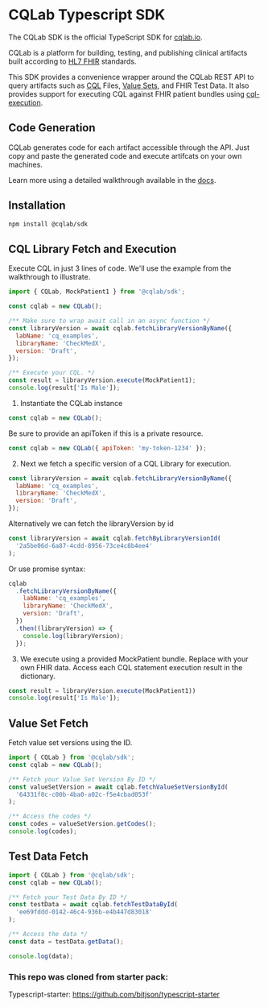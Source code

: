 # CQLab Typescript SDK

The CQLab SDK is the official TypeScript SDK for [cqlab.io](https://cqlab.io).

CQLab is a platform for building, testing, and publishing clinical artifacts built according to [HL7 FHIR](https://fhir.org/) standards.

This SDK provides a convenience wrapper around the CQLab REST API to query artifacts such as [CQL](https://cql.hl7.org/) Files, [Value Sets](https://www.hl7.org/fhir/valueset.html), and FHIR Test Data. It also provides support for executing CQL against FHIR patient bundles using [cql-execution](https://github.com/cqframework/cql-execution).

## Code Generation

CQLab generates code for each artifact accessible through the API. Just copy and paste the generated code and execute artifcats on your own machines.

Learn more using a detailed walkthrough available in the [docs](https://cqlab.io).

## Installation

```sh
npm install @cqlab/sdk
```

## CQL Library Fetch and Execution

Execute CQL in just 3 lines of code. We'll use the example from the walkthrough to illustrate.

```js
import { CQLab, MockPatient1 } from '@cqlab/sdk';

const cqlab = new CQLab();

/** Make sure to wrap await call in an async function */
const libraryVersion = await cqlab.fetchLibraryVersionByName({
  labName: 'cq_examples',
  libraryName: 'CheckMedX',
  version: 'Draft',
});

/** Execute your CQL. */
const result = libraryVersion.execute(MockPatient1);
console.log(result['Is Male']);
```

1. Instantiate the CQLab instance

```js
const cqlab = new CQLab();
```

Be sure to provide an apiToken if this is a private resource.

```js
const cqlab = new CQLab({ apiToken: 'my-token-1234' });
```

2. Next we fetch a specific version of a CQL Library for execution.

```js
const libraryVersion = await cqlab.fetchLibraryVersionByName({
  labName: 'cq_examples',
  libraryName: 'CheckMedX',
  version: 'Draft',
});
```

Alternatively we can fetch the libraryVersion by id

```js
const libraryVersion = await cqlab.fetchByLibraryVersionId(
  '2a5be06d-6a87-4cdd-8956-73ce4c8b4ee4'
);
```

Or use promise syntax:

```js
cqlab
  .fetchLibraryVersionByName({
    labName: 'cq_examples',
    libraryName: 'CheckMedX',
    version: 'Draft',
  })
  .then((libraryVersion) => {
    console.log(libraryVersion);
  });
```

3. We execute using a provided MockPatient bundle. Replace with your own FHIR data. Access each CQL statement execution result in the dictionary.

```js
const result = libraryVersion.execute(MockPatient1))
console.log(result['Is Male']);
```

## Value Set Fetch

Fetch value set versions using the ID.

```js
import { CQLab } from '@cqlab/sdk';
const cqlab = new CQLab();

/** Fetch your Value Set Version By ID */
const valueSetVersion = await cqlab.fetchValueSetVersionById(
  '64331f0c-c00b-4ba0-a02c-f5e4cbad053f'
);

/** Access the codes */
const codes = valueSetVersion.getCodes();
console.log(codes);
```

## Test Data Fetch

```js
import { CQLab } from '@cqlab/sdk';
const cqlab = new CQLab();

/** Fetch your Test Data By ID */
const testData = await cqlab.fetchTestDataById(
  'ee69fddd-0142-46c4-936b-e4b447d83018'
);

/** Access the data */
const data = testData.getData();

console.log(data);
```

### This repo was cloned from starter pack:

Typescript-starter: https://github.com/bitjson/typescript-starter

